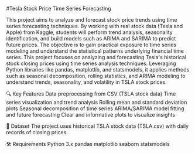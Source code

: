 #Tesla Stock Price Time Series Forecasting

This project aims to analyze and forecast stock price trends using time series forecasting techniques. By working with real stock data (Tesla and Apple) from Kaggle, students will perform trend analysis, seasonality identification, and build models such as ARIMA and SARIMA to predict future prices. The objective is to gain practical exposure to time series modeling and understand the statistical patterns underlying financial time series.
This project focuses on analyzing and forecasting Tesla's historical stock closing prices using time series analysis techniques. Leveraging Python libraries like pandas, matplotlib, and statsmodels, it applies methods such as seasonal decomposition, rolling statistics, and ARIMA modeling to understand trends, seasonality, and volatility in TSLA stock prices.

🔍 Key Features
Data preprocessing from CSV (TSLA stock data)
Time series visualization and trend analysis
Rolling mean and standard deviation plots
Seasonal decomposition of time series
ARIMA/SARIMA model fitting and future forecasting
Clear and informative plots to visualize insights

📁 Dataset
The project uses historical TSLA stock data (TSLA.csv) with daily records of closing prices.

🛠️ Requirements
Python 3.x
pandas
matplotlib
seaborn
statsmodels


